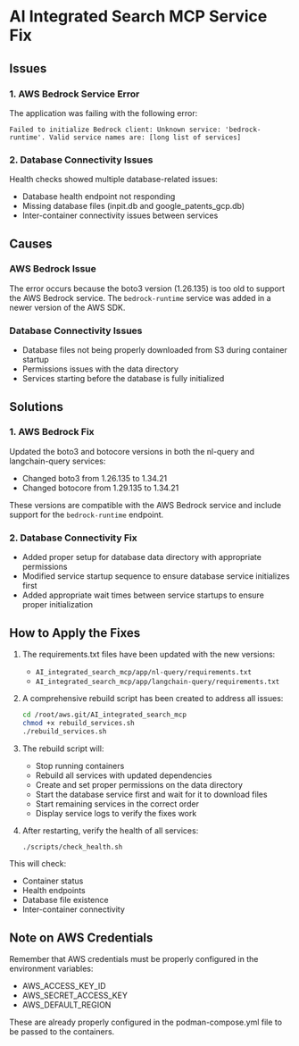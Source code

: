 # AI Integrated Search MCP Service Fix

## Issues

### 1. AWS Bedrock Service Error
The application was failing with the following error:
```
Failed to initialize Bedrock client: Unknown service: 'bedrock-runtime'. Valid service names are: [long list of services]
```

### 2. Database Connectivity Issues
Health checks showed multiple database-related issues:
- Database health endpoint not responding
- Missing database files (inpit.db and google_patents_gcp.db)
- Inter-container connectivity issues between services

## Causes

### AWS Bedrock Issue
The error occurs because the boto3 version (1.26.135) is too old to support the AWS Bedrock service. The `bedrock-runtime` service was added in a newer version of the AWS SDK.

### Database Connectivity Issues
- Database files not being properly downloaded from S3 during container startup
- Permissions issues with the data directory
- Services starting before the database is fully initialized

## Solutions

### 1. AWS Bedrock Fix
Updated the boto3 and botocore versions in both the nl-query and langchain-query services:
- Changed boto3 from 1.26.135 to 1.34.21
- Changed botocore from 1.29.135 to 1.34.21

These versions are compatible with the AWS Bedrock service and include support for the `bedrock-runtime` endpoint.

### 2. Database Connectivity Fix
- Added proper setup for database data directory with appropriate permissions
- Modified service startup sequence to ensure database service initializes first
- Added appropriate wait times between service startups to ensure proper initialization

## How to Apply the Fixes

1. The requirements.txt files have been updated with the new versions:
   - `AI_integrated_search_mcp/app/nl-query/requirements.txt`
   - `AI_integrated_search_mcp/app/langchain-query/requirements.txt`

2. A comprehensive rebuild script has been created to address all issues:
   ```bash
   cd /root/aws.git/AI_integrated_search_mcp
   chmod +x rebuild_services.sh
   ./rebuild_services.sh
   ```

3. The rebuild script will:
   - Stop running containers
   - Rebuild all services with updated dependencies
   - Create and set proper permissions on the data directory
   - Start the database service first and wait for it to download files
   - Start remaining services in the correct order
   - Display service logs to verify the fixes work

4. After restarting, verify the health of all services:
   ```bash
   ./scripts/check_health.sh
   ```

This will check:
   - Container status
   - Health endpoints
   - Database file existence
   - Inter-container connectivity

## Note on AWS Credentials
Remember that AWS credentials must be properly configured in the environment variables:
- AWS_ACCESS_KEY_ID
- AWS_SECRET_ACCESS_KEY
- AWS_DEFAULT_REGION

These are already properly configured in the podman-compose.yml file to be passed to the containers.
